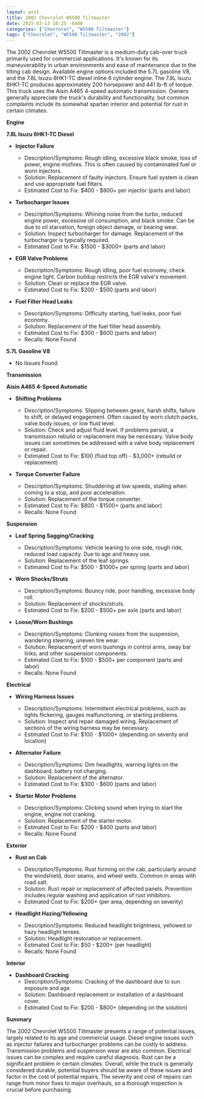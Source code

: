 ```yaml
---
layout: post
title: 2002 Chevrolet W5500 Tiltmaster
date: 2025-03-13 10:25 -0400
categories: ["Chevrolet", "W5500 Tiltmaster"]
tags: ["Chevrolet", "W5500 Tiltmaster", "2002"]
---
```

The 2002 Chevrolet W5500 Tiltmaster is a medium-duty cab-over truck primarily used for commercial applications. It's known for its maneuverability in urban environments and ease of maintenance due to the tilting cab design. Available engine options included the 5.7L gasoline V8, and the 7.8L Isuzu 6HK1-TC diesel inline 6 cylinder engine. The 7.8L Isuzu 6HK1-TC produces approximately 200 horsepower and 441 lb-ft of torque. This truck uses the Aisin A465 4-speed automatic transmission. Owners generally appreciate the truck's durability and functionality, but common complaints include its somewhat spartan interior and potential for rust in certain climates.

**Engine**

**7.8L Isuzu 6HK1-TC Diesel**

*   **Injector Failure**
    *   Description/Symptoms: Rough idling, excessive black smoke, loss of power, engine misfires. This is often caused by contaminated fuel or worn injectors.
    *   Solution: Replacement of faulty injectors. Ensure fuel system is clean and use appropriate fuel filters.
    *   Estimated Cost to Fix: $400 - $800+ per injector (parts and labor)

*   **Turbocharger Issues**
    *   Description/Symptoms: Whining noise from the turbo, reduced engine power, excessive oil consumption, and black smoke. Can be due to oil starvation, foreign object damage, or bearing wear.
    *   Solution: Inspect turbocharger for damage. Replacement of the turbocharger is typically required.
    *   Estimated Cost to Fix: $1500 - $3000+ (parts and labor)

*   **EGR Valve Problems**
    *   Description/Symptoms: Rough idling, poor fuel economy, check engine light. Carbon buildup restricts the EGR valve's movement.
    *   Solution: Clean or replace the EGR valve.
    *   Estimated Cost to Fix: $200 - $500 (parts and labor)

*   **Fuel Filter Head Leaks**
    *   Description/Symptoms: Difficulty starting, fuel leaks, poor fuel economy.
    *   Solution: Replacement of the fuel filter head assembly.
    *   Estimated Cost to Fix: $300 - $600 (parts and labor)
    *   Recalls: None Found

**5.7L Gasoline V8**
* No Issues Found

**Transmission**

**Aisin A465 4-Speed Automatic**

*   **Shifting Problems**
    *   Description/Symptoms: Slipping between gears, harsh shifts, failure to shift, or delayed engagement. Often caused by worn clutch packs, valve body issues, or low fluid level.
    *   Solution: Check and adjust fluid level. If problems persist, a transmission rebuild or replacement may be necessary. Valve body issues can sometimes be addressed with a valve body replacement or repair.
    *   Estimated Cost to Fix: $100 (fluid top off) - $3,000+ (rebuild or replacement)

*   **Torque Converter Failure**
    *   Description/Symptoms: Shuddering at low speeds, stalling when coming to a stop, and poor acceleration.
    *   Solution: Replacement of the torque converter.
    *   Estimated Cost to Fix: $800 - $1500+ (parts and labor)
    *   Recalls: None Found

**Suspension**

*   **Leaf Spring Sagging/Cracking**
    *   Description/Symptoms: Vehicle leaning to one side, rough ride, reduced load capacity. Due to age and heavy use.
    *   Solution: Replacement of the leaf springs.
    *   Estimated Cost to Fix: $500 - $1000+ per spring (parts and labor)

*   **Worn Shocks/Struts**
    *   Description/Symptoms: Bouncy ride, poor handling, excessive body roll.
    *   Solution: Replacement of shocks/struts.
    *   Estimated Cost to Fix: $200 - $500+ per axle (parts and labor)

*   **Loose/Worn Bushings**
    *   Description/Symptoms: Clunking noises from the suspension, wandering steering, uneven tire wear.
    *   Solution: Replacement of worn bushings in control arms, sway bar links, and other suspension components.
    *   Estimated Cost to Fix: $100 - $500+ per component (parts and labor)
    *   Recalls: None Found

**Electrical**

*   **Wiring Harness Issues**
    *   Description/Symptoms: Intermittent electrical problems, such as lights flickering, gauges malfunctioning, or starting problems.
    *   Solution: Inspect and repair damaged wiring. Replacement of sections of the wiring harness may be necessary.
    *   Estimated Cost to Fix: $100 - $1000+ (depending on severity and location)

*   **Alternator Failure**
    *   Description/Symptoms: Dim headlights, warning lights on the dashboard, battery not charging.
    *   Solution: Replacement of the alternator.
    *   Estimated Cost to Fix: $300 - $600 (parts and labor)

*   **Starter Motor Problems**
    *   Description/Symptoms: Clicking sound when trying to start the engine, engine not cranking.
    *   Solution: Replacement of the starter motor.
    *   Estimated Cost to Fix: $200 - $400 (parts and labor)
    *   Recalls: None Found

**Exterior**

*   **Rust on Cab**
    *   Description/Symptoms: Rust forming on the cab, particularly around the windshield, door seams, and wheel wells. Common in areas with road salt.
    *   Solution: Rust repair or replacement of affected panels. Prevention includes regular washing and application of rust inhibitors.
    *   Estimated Cost to Fix: $200+ (per area, depending on severity)

*   **Headlight Hazing/Yellowing**
    *   Description/Symptoms: Reduced headlight brightness, yellowed or hazy headlight lenses.
    *   Solution: Headlight restoration or replacement.
    *   Estimated Cost to Fix: $50 - $200+ (per headlight)
    *   Recalls: None Found

**Interior**

*   **Dashboard Cracking**
    *   Description/Symptoms: Cracking of the dashboard due to sun exposure and age.
    *   Solution: Dashboard replacement or installation of a dashboard cover.
    *   Estimated Cost to Fix: $200 - $800+ (depending on the solution)

**Summary**

The 2002 Chevrolet W5500 Tiltmaster presents a range of potential issues, largely related to its age and commercial usage. Diesel engine issues such as injector failures and turbocharger problems can be costly to address. Transmission problems and suspension wear are also common. Electrical issues can be complex and require careful diagnosis. Rust can be a significant problem in certain climates. Overall, while the truck is generally considered durable, potential buyers should be aware of these issues and factor in the cost of potential repairs. The severity and cost of repairs can range from minor fixes to major overhauls, so a thorough inspection is crucial before purchasing.

